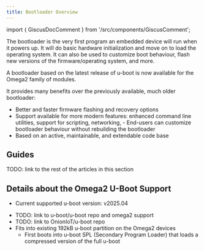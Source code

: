 ```yaml
---
title: Bootloader Overview
---
```


import { GiscusDocComment } from '/src/components/GiscusComment';

The bootloader is the very first program an embedded device will run when it powers up. It will do basic hardware initialization and move on to load the operating system. It can also be used to customize boot behaviour, flash new versions of the firmware/operating system, and more.

A bootloader based on the latest release of u-boot is now available for the Omega2 family of modules. 

It provides many benefits over the previously available, much older bootloader:

- Better and faster firmware flashing and recovery options
- Support available for more modern features: enhanced command line utilities, support for scripting, networking, - End-users can customize bootloader behaviour without rebuilding the bootloader
- Based on an active, maintainable, and extendable code base

## Guides

TODO: link to the rest of the articles in this section

## Details about the Omega2 U-Boot Support

- Current supported u-boot version: v2025.04 
<!-- - TODO: update to use u-boot-version variable above -->
- TODO: link to u-boot/u-boot repo and omega2 support
- TODO: link to OnionIoT/u-boot repo
- Fits into existing 192kB u-boot partition on the Omega2 devices
    - First boots into u-boot SPL (Secondary Program Loader) that loads a compressed version of the full u-boot 





<GiscusDocComment />